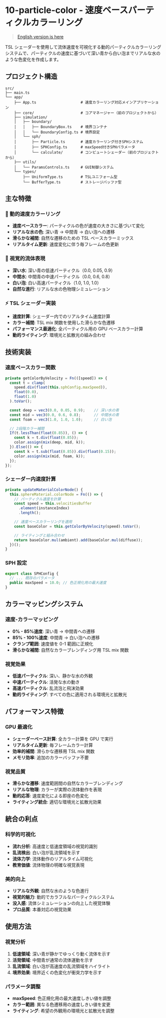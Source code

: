 # 10-particle-color - 速度ベースパーティクルカラーリング

> [English version is here](README.md)

TSL シェーダーを使用して流体速度を可視化する動的パーティクルカラーリングシステムで、パーティクルの速度に基づいて深い青から白い泡までリアルな水のような色変化を作成します。

## プロジェクト構造

```
src/
├── main.ts
└── app/
    ├── App.ts                    # 速度カラーリング対応メインアプリケーション
    ├── core/                     # コアマネージャー（前のプロジェクトから）
    ├── simulation/
    │   ├── boundary/
    │   │   ├── BoundaryBox.ts    # 境界コンテナ
    │   │   └── BoundaryConfig.ts # 境界設定
    │   └── sph/
    │       ├── Particle.ts       # 速度カラーリング付きSPHシステム
    │       ├── SPHConfig.ts      # maxSpeed付きSPHパラメータ
    │       └── calculate/        # コンピュートシェーダー（前のプロジェクトから）
    ├── utils/
    │   └── ParamsControls.ts     # GUI制御システム
    └── types/
        ├── UniformType.ts        # TSLユニフォーム型
        └── BufferType.ts         # ストレージバッファ型
```

## 主な特徴

### 🎨 動的速度カラーリング

- **速度ベースカラー**: パーティクルの色が速度の大きさに基づいて変化
- **リアルな水の色**: 深い青 → 中間青 → 白い泡への遷移
- **滑らかな補間**: 自然な遷移のための TSL ベースカラーミックス
- **リアルタイム更新**: 速度変化に伴う毎フレームの色更新

### 🌊 視覚的流体表現

- **深い水**: 深い青の低速パーティクル（0.0, 0.05, 0.9）
- **中間水**: 中間青の中速パーティクル（0.0, 0.6, 0.8）
- **白い泡**: 白い高速パーティクル（1.0, 1.0, 1.0）
- **自然な進行**: リアルな水の色物理シミュレーション

### ⚡ TSL シェーダー実装

- **速度計算**: シェーダー内でのリアルタイム速度計算
- **カラー補間**: TSL mix 関数を使用した滑らかな色遷移
- **パフォーマンス最適化**: 全パーティクル用の GPU ベースカラー計算
- **動的ライティング**: 環境光と拡散光の組み合わせ

## 技術実装

### 速度ベースカラー関数

```typescript
private getColorByVelocity = Fn(([speed]) => {
  const t = clamp(
    speed.div(float(this.sphConfig.maxSpeed)),
    float(0.0),
    float(1.0)
  ).toVar();

  const deep = vec3(0.0, 0.05, 0.9);    // 深い水の青
  const mid = vec3(0.0, 0.6, 0.8);      // 中間水の青
  const foam = vec3(1.0, 1.0, 1.0);     // 白い泡

  // 2段階カラー補間
  If(t.lessThan(float(0.85)), () => {
    const k = t.div(float(0.85));
    color.assign(mix(deep, mid, k));
  }).Else(() => {
    const k = t.sub(float(0.85)).div(float(0.15));
    color.assign(mix(mid, foam, k));
  });
});
```

### シェーダー内速度計算

```typescript
private updateMaterialColorNode() {
  this.sphereMaterial.colorNode = Fn(() => {
    // パーティクル速度を計算
    const speed = this.velocitiesBuffer
      .element(instanceIndex)
      .length();

    // 速度ベースカラーリングを適用
    const baseColor = this.getColorByVelocity(speed).toVar();

    // ライティングと組み合わせ
    return baseColor.mul(ambient).add(baseColor.mul(diffuse));
  })();
}
```

### SPH 設定

```typescript
export class SPHConfig {
  // ... 既存のパラメータ
  public maxSpeed = 10.0; // 色正規化用の最大速度
}
```

## カラーマッピングシステム

### 速度-カラーマッピング

- **0% - 85%速度**: 深い青 → 中間青への遷移
- **85% - 100%速度**: 中間青 → 白い泡への遷移
- **クランプ範囲**: 速度値を 0-1 範囲に正規化
- **滑らかな補間**: 自然なカラーブレンディング用 TSL mix 関数

### 視覚効果

- **低速パーティクル**: 深い、静かな水の外観
- **中速パーティクル**: 活発な水の動き
- **高速パーティクル**: 乱流泡と飛沫効果
- **動的ライティング**: すべての色に適用される環境光と拡散光

## パフォーマンス特徴

### GPU 最適化

- **シェーダーベース計算**: 全カラー計算を GPU で実行
- **リアルタイム更新**: 毎フレームカラー計算
- **効率的補間**: 滑らかな遷移用 TSL mix 関数
- **メモリ効率**: 追加のカラーバッファ不要

### 視覚品質

- **滑らかな遷移**: 速度範囲間の自然なカラーブレンディング
- **リアルな物理**: カラーが実際の流体動作を表現
- **動的応答**: 速度変化による即座の色変化
- **ライティング統合**: 適切な環境光と拡散光効果

## 統合の利点

### 科学的可視化

- **流れ分析**: 高速度と低速度領域の視覚的識別
- **乱流検出**: 白い泡が乱流領域を示す
- **流体力学**: 流体動作のリアルタイム可視化
- **教育価値**: 流体物理の明確な視覚表現

### 美的向上

- **リアルな外観**: 自然な水のような色進行
- **視覚的魅力**: 動的でカラフルなパーティクルシステム
- **没入感**: 流体シミュレーションの向上した視覚体験
- **プロ品質**: 本番対応の視覚効果

## 使用方法

### 視覚分析

1. **低速領域**: 深い青が静かでゆっくり動く流体を示す
2. **活発領域**: 中間青が通常の流体運動を示す
3. **乱流領域**: 白い泡が高速度の乱流領域をハイライト
4. **境界効果**: 境界近くの色変化が衝突力学を示す

### パラメータ調整

- **maxSpeed**: 色正規化用の最大速度しきい値を調整
- **カラー範囲**: 異なる色遷移用の速度しきい値を変更
- **ライティング**: 希望の外観用の環境光と拡散光を調整
